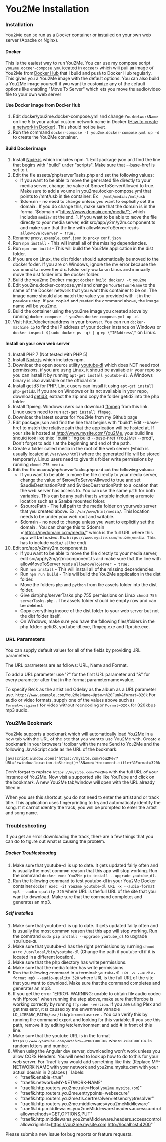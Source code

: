 # You2Me Installation

### Installation

You2Me can be run as a Docker container or installed on your own web server (Apache or Nginx). 

#### Docker
This is the easiest way to run You2Me. You can use my compose script `you2me.docker-compose.yml` located in `docker/` which will pull an image of You2Me from [Docker Hub](https://hub.docker.com/) that I build and push to Docker Hub regularly. This gives you a You2Me image with the default options. You can also build a You2Me image yourself if you want to customize any of the default options like enabling "Move To Server" which lets you move the audio/video file to your own web server

#### Use Docker image from Docker Hub
1. Edit docker/you2me.docker-compose.yml and change `YourNetworkName` on line 5 to your actual custom network name in Docker ([How to create a network in Docker](https://docs.docker.com/engine/reference/commandline/network_create/)). This should not be `host`.
1. Run the command `docker-compose -f you2me.docker-compose.yml up -d` to create the You2Me container.

#### Build Docker image
   1. Install [Node.js](https://nodejs.org/en/) which includes npm.
     1. Edit package.json and find the line that begins with "build" under "scripts". Make sure that --base-href is set to /.
   1. Edit the file assets/php/serverTasks.php and set the following values: 
        - If you want to be able to move the generated file directly to your media server, change the value of $moveToServerAllowed to true. Make sure to add a volume in you2me.docker-compose.yml that points to /mnt/usb in the container: Ex `- /mnt/media:/mnt/usb`
        - $domain - no need to change unless you want to explicitly set the domain . If you do change this, make sure that the domain is in the format `$domain ="https://www.domain.com/media/";` which includes `media/` at the end.
    1. If you want to be able to move the file directly to your media server, edit src/app/y2m/y2m.component.ts and make sure that the line with allowMoveToServer reads `allowMoveToServer = true;`
   1. Rename `proxy.example.conf.json` to `proxy.conf.json`
   1. Run `npm install` - This will install all of the missing dependencies.
   1. Run `npm run build` - This will build the You2Me application in the dist folder.  
   1. If you are on Linux, the dist folder should automatically be moved to the docker folder. If you are on Windows, ignore the mv error because the command to move the dist folder only works on Linux and manually move the dist folder into the docker folder. 
   1. Build the you2me Docker image: `docker build docker/ -t you2me`
   1. Edit you2me.docker-compose.yml and change `YourNetworkName` to the name of the Docker network that you want this container to be on. The image name should also match the value you provided with -t in the previous step. If you copied and pasted the command above, the image name will be you2me.
   1. Build the container using the you2me image you created above by running `docker-compose -f you2me.docker-compose.yml up -d`.
   1. Visit http://dockeripaddress in your browser. You can run `docker-machine ip` to find the IP address of your docker instance on Windows or `docker inspect $(sudo docker ps -q) | grep \"IPAddress\"` on Linux.

#### Install on your own web server
   1. Install  PHP 7 (Not tested with PHP 5)
   1. Install [Node.js](https://nodejs.org/en/) which includes npm.
   1. Download the open source utility [youtube-dl](https://rg3.github.io/youtube-dl/) which does NOT need root permissions. If you are using Linux, it should be available in your repo so you can install it by running `apt-get install youtube-dl`. A Windows binary is also available on the official site.
   1. Install getid3 for PHP. Linux users can install it using `apt-get install php-getid3`. If you are on Windows or its not available in your repo, download [getid3](http://getid3.sourceforge.net), extract the zip and copy the folder getid3 into the php folder
   1. Install ffpmeg. Windows users can download [ffmpeg](https://ffmpeg.org/) from this link. Linux users need to run `apt-get install ffmpeg`.
   1. Download the latest source for You2Me from my Github page
   1. Edit package.json and find the line that begins with "build". Edit --base-href to match the relative path that the application will be hosted at. If your site is hosted at http://www.mysite.com/You2Me, your build line should look like this: "build": "ng build --base-href /You2Me/ --prod", Don't forget to add / at the beginning and end of the path.
   1. Create a folder called media in the root of the web server (which is usually located at `/var/www/html`) where the generated file will be stored temporarily. Linux users need to give this folder write permissions by running `chmod 775 media`.
   1. Edit the file assets/php/serverTasks.php and set the following values: 
        - If you want to be able to move the file directly to your media server, change the value of $moveToServerAllowed to true and set $audioDestinationPath and $videoDestinationPath to a location that the web server has access to. You can use the same path for both variables. This can be any path that is writable including a remote location such as a Samba mounted folder.
        - $sourcePath - The full path to the media folder on your web server that you created above. Ex: `/var/www/html/media/`. This location needs to be under your web root and writable.
        - $domain - no need to change unless you want to explicitly set the domain . You can change this to $domain ='https://mydomain.com/media/" which is the full URL where this app will be hosted. Ex: `https://www.mysite.com/You2Me/media`. This has to include `media/` at the end/
   1. Edit src/app/y2m/y2m.component.ts 
        -  If you want to be able to move the file directly to your media server, edit src/app/y2m/y2m.component.ts and make sure that the line with allowMoveToServer reads `allowMoveToServer = true;`
        - Run `npm install` - This will install all of the missing dependencies.
        - Run `npm run build` - This will build the You2Me application in the dist folder.  
        - Move the folders `php` and `python` from the assets folder into the dist folder. 
        - Give dist/php/serverTasks.php 755 permissions on Linux `chmod 755 serverTasks.php`.
        . The assets folder should be empty now and can be deleted.
        - Copy everything incode of the dist folder to your web server but not the dist folder itself.
        - On Windows, make sure you have the following files/folders in the php folder: getid3, youtube-dl.exe, ffmpeg.exe and ffprobe.exe.

### URL Parameters
You can supply default values for all of the fields by providing URL parameters.

The URL parameters are as follows: URL, Name and Format. 

To add a URL parameter use "?" for the first URL parameter and "&" for every parameter after that in the format parametername=value. 

To specify Beck as the artist and Odelay as the album as a URL parameter use. `http://www.example.com/You2Me?Name=Uptown%20Funk&format=320k` For audio or video formats, supply one of the values above such as `Format=original` for video without reencoding or `Format=320k` for 320kbps mp3 audio.

### You2Me Bookmark

You2Me supports a bookmark which will automatically load You2Me in a new tab with the URL of the site that you want to use You2Me with. Create a bookmark in your browsers' toolbar with the name Send to You2Me and the following JavaScript code as the URL of the bookmark:

```
javascript:window.open('https://mysite.com/You2Me/?URL='+window.location.toString()+'&Name='+document.title+'&Format=320k','_parent','');event.preventDefault();
```

Don't forget to replace `https://mysite.com/You2Me` with the full URL of your instance of You2Me. Now visit a supported site like YouTube and click on the bookmark. A new You2Me tab/window will open with the URL already filled in. 

When you use this shortcut, you do not need to enter the artist and or track title. This application uses fingerprinting to try and automatically identify the song. If it cannot identify the track, you will be prompted to enter the artist and song name.

### Troubleshooting

If you get an error downloading the track, there are a few things that you can do to figure out what is causing the problem.

##### Docker Troubleshooting
1. Make sure that youtube-dl is up to date. It gets updated fairly often and is usually the most common reason that this app  will stop working. Run the command `docker exec You2Me pip install --upgrade youtube_dl`.
2. Run the following command to test youtube-dl in your You2Me Docker container `docker exec -it You2me youtube-dl URL -x --audio-format mp3 --audio-quality 320` where URL is the full URL of the site that you want to download. Make sure that the command completes and generates an mp3.

##### Self installed
1. Make sure that youtube-dl is up to date. It gets updated fairly often and is usually the most common reason that this app  will stop working. Run the command `sudo pip install --upgrade youtube_dl` to upgrade YouTube-dl. 
1. Make sure that youtube-dl has the right permissions by running `chmod a+rx /usr/local/bin/youtube-dl` (Change the path if youtube-dl if it is located in a different location).
1. Make sure that the php directory has write permissions.
1. Make sure that the media folder has write permissions. 
1. Run the following command in a terminal: `youtube-dl URL -x --audio-format mp3 --audio-quality 320` where URL is the full URL of the site that you want to download. Make sure that the command completes and generates an mp3.
1. If you get the error "ERROR: WARNING: unable to obtain file audio codec with ffprobe" when running the step above, make sure that ffprobe is working correctly by running `ffprobe -version`. If you are using Plex and get this error, it is caused by the envirnment variable `LD_LIBRARY_PATH=/usr/lib/plexmediaserver`. You can verify this by running the command export and looking for this variable. If you see this path, remove it by editing /etc/environment and add # in front of this line.
1. Make sure that the youtube URL is in the format `https://www.youtube.com/watch?v=<YOUTUBEID>` where `<YOUTUBEID>` is random letters and number.
1. When using the Angular dev server, downloading won't work unless you allow CORS Headers. You will need to look up how to do to this for your web server. For Traefik you would add something like this: (Replace MY-NETWORK-NAME with your network and you2me.mysite.com with your actual domain in 2 places )
`
labels:
     - "traefik.enable=true"
     - "traefik.network=MY-NETWORK-NAME"
     - "traefik.http.routers.you2me.rule=Host(`you2me.mysite.com`)"
     - "traefik.http.routers.you2me.entrypoints=websecure"
     - "traefik.http.routers.you2me.tls.certresolver=letsencryptresolver"
     - "traefik.http.routers.you2me.middlewares=you2meMiddleware"
     - "traefik.http.middlewares.you2meMiddleware.headers.accesscontrolallowmethods=GET,OPTIONS,PUT"
     - "traefik.http.middlewares.you2meMiddleware.headers.accesscontrolalloworiginlist=https://you2me.mysite.com,http://localhost:4200"
`

Please submit a new issue for bug reports or feature requests.